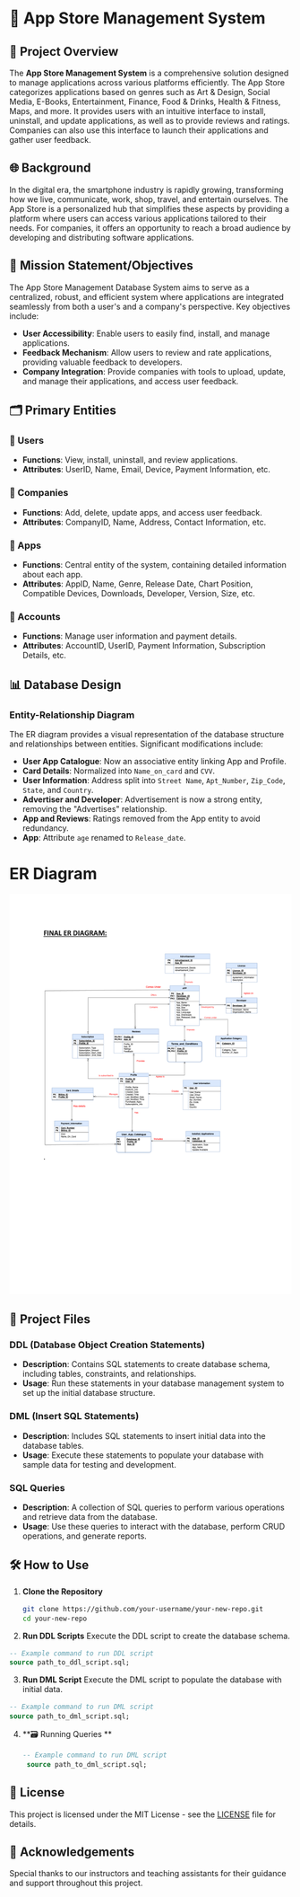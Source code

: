 # 📱 App Store Management System

## 🚀 Project Overview
The **App Store Management System** is a comprehensive solution designed to manage applications across various platforms efficiently. The App Store categorizes applications based on genres such as Art & Design, Social Media, E-Books, Entertainment, Finance, Food & Drinks, Health & Fitness, Maps, and more. It provides users with an intuitive interface to install, uninstall, and update applications, as well as to provide reviews and ratings. Companies can also use this interface to launch their applications and gather user feedback.

## 🌐 Background
In the digital era, the smartphone industry is rapidly growing, transforming how we live, communicate, work, shop, travel, and entertain ourselves. The App Store is a personalized hub that simplifies these aspects by providing a platform where users can access various applications tailored to their needs. For companies, it offers an opportunity to reach a broad audience by developing and distributing software applications.

## 🎯 Mission Statement/Objectives
The App Store Management Database System aims to serve as a centralized, robust, and efficient system where applications are integrated seamlessly from both a user's and a company's perspective. Key objectives include:
- **User Accessibility**: Enable users to easily find, install, and manage applications.
- **Feedback Mechanism**: Allow users to review and rate applications, providing valuable feedback to developers.
- **Company Integration**: Provide companies with tools to upload, update, and manage their applications, and access user feedback.

## 🗂️ Primary Entities
### 👤 Users
- **Functions**: View, install, uninstall, and review applications.
- **Attributes**: UserID, Name, Email, Device, Payment Information, etc.

### 🏢 Companies
- **Functions**: Add, delete, update apps, and access user feedback.
- **Attributes**: CompanyID, Name, Address, Contact Information, etc.

### 📱 Apps
- **Functions**: Central entity of the system, containing detailed information about each app.
- **Attributes**: AppID, Name, Genre, Release Date, Chart Position, Compatible Devices, Downloads, Developer, Version, Size, etc.

### 🧾 Accounts
- **Functions**: Manage user information and payment details.
- **Attributes**: AccountID, UserID, Payment Information, Subscription Details, etc.

## 📊 Database Design

### Entity-Relationship Diagram
The ER diagram provides a visual representation of the database structure and relationships between entities. Significant modifications include:
- **User App Catalogue**: Now an associative entity linking App and Profile.
- **Card Details**: Normalized into `Name_on_card` and `CVV`.
- **User Information**: Address split into `Street Name`, `Apt_Number`, `Zip_Code`, `State`, and `Country`.
- **Advertiser and Developer**: Advertisement is now a strong entity, removing the "Advertises" relationship.
- **App and Reviews**: Ratings removed from the App entity to avoid redundancy.
- **App**: Attribute `age` renamed to `Release_date`.

# ER Diagram

<img src="ERD Diagram.png">

## 📂 Project Files
### DDL (Database Object Creation Statements)
- **Description**: Contains SQL statements to create database schema, including tables, constraints, and relationships.
- **Usage**: Run these statements in your database management system to set up the initial database structure.

### DML (Insert SQL Statements)
- **Description**: Includes SQL statements to insert initial data into the database tables.
- **Usage**: Execute these statements to populate your database with sample data for testing and development.

### SQL Queries
- **Description**: A collection of SQL queries to perform various operations and retrieve data from the database.
- **Usage**: Use these queries to interact with the database, perform CRUD operations, and generate reports.

## 🛠️ How to Use
1. **Clone the Repository**
   ```bash
   git clone https://github.com/your-username/your-new-repo.git
   cd your-new-repo
   

2. **Run DDL Scripts**
Execute the DDL script to create the database schema.
  ```sql
  -- Example command to run DDL script
  source path_to_ddl_script.sql;
  ```

3. **Run DML Script**
Execute the DML script to populate the database with initial data.
```sql
-- Example command to run DML script
source path_to_dml_script.sql;
```
4. **🗃️ Running Queries **
   ```sql
   -- Example command to run DML script
    source path_to_dml_script.sql;
   ```
## 📜 License
This project is licensed under the MIT License - see the [LICENSE](LICENSE) file for details.

## 🙏 Acknowledgements
Special thanks to our instructors and teaching assistants for their guidance and support throughout this project.


